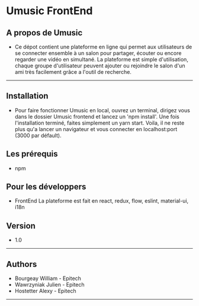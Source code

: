 # Umusic FrontEnd


## A propos de Umusic
 - Ce dépot contient une plateforme en ligne qui permet aux utilisateurs de se connecter ensemble à un salon pour partager, écouter ou encore regarder une vidéo en simultané.
La plateforme est simple d'utilisation, chaque groupe d'utilisateur peuvent ajouter ou rejoindre le salon d'un ami très facilement grâce a l'outil de recherche.

---

## Installation
 - Pour faire fonctionner Umusic en local, ouvrez un terminal, dirigez vous dans le dossier Umusic frontend et lancez un 'npm install'. Une fois l'installation terminé, faites simplement un yarn start. Voila, il ne reste plus qu'a lancer un navigateur et vous connecter en localhost:port (3000 par défault).


## Les prérequis
 - npm


## Pour les développers
 - FrontEnd
	La plateforme est fait en react, redux, flow, eslint, material-ui, i18n	

## Version
 - 1.0

---

## Authors
 - Bourgeay William - Epitech
 - Wawrzyniak Julien - Epitech
 - Hostetter Alexy - Epitech

---
